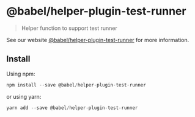 # @babel/helper-plugin-test-runner

> Helper function to support test runner

See our website [@babel/helper-plugin-test-runner](https://new.babeljs.io/docs/en/next/babel-helper-plugin-test-runner.html) for more information.

## Install

Using npm:

```js
npm install --save @babel/helper-plugin-test-runner
```

or using yarn:

```js
yarn add --save @babel/helper-plugin-test-runner
```
